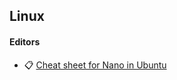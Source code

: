 ## Linux

#### Editors
- 📋 [Cheat sheet for Nano in Ubuntu](https://www.nano-editor.org/dist/latest/cheatsheet.html)